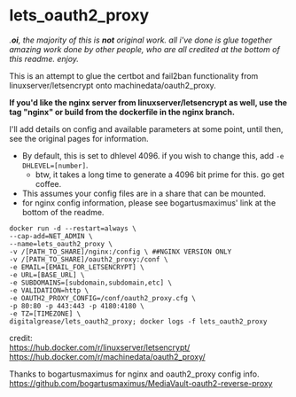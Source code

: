 # lets_oauth2_proxy

_.**oi**, the majority of this is **not** original work. all i've done is glue together amazing work done by other people, who are all credited at the bottom of this readme. enjoy._

This is an attempt to glue the certbot and fail2ban functionality from linuxserver/letsencrypt onto machinedata/oauth2_proxy.


**If you'd like the nginx server from linuxserver/letsencrypt as well, use the tag "nginx" or build from the dockerfile in the nginx branch.**

I'll add details on config and available parameters at some point, until then, see the original pages for information.

* By default, this is set to dhlevel 4096. if you wish to change this, add `-e DHLEVEL=[number]`.
    * btw, it takes a long time to generate a 4096 bit prime for this. go get coffee.
* This assumes your config files are in a share that can be mounted.
* for nginx config information, please see bogartusmaximus' link at the bottom of the readme.

```
docker run -d --restart=always \
--cap-add=NET_ADMIN \
--name=lets_oauth2_proxy \
-v /[PATH_TO_SHARE]/nginx:/config \ ##NGINX VERSION ONLY
-v /[PATH_TO_SHARE]/oauth2_proxy:/conf \
-e EMAIL=[EMAIL_FOR_LETSENCRYPT] \
-e URL=[BASE_URL] \
-e SUBDOMAINS=[subdomain,subdomain,etc] \
-e VALIDATION=http \
-e OAUTH2_PROXY_CONFIG=/conf/oauth2_proxy.cfg \
-p 80:80 -p 443:443 -p 4180:4180 \
-e TZ=[TIMEZONE] \
digitalgrease/lets_oauth2_proxy; docker logs -f lets_oauth2_proxy
```

credit: <br/>
https://hub.docker.com/r/linuxserver/letsencrypt/ <br/>
https://hub.docker.com/r/machinedata/oauth2_proxy/

Thanks to bogartusmaximus for nginx and oauth2_proxy config info. <br/>
https://github.com/bogartusmaximus/MediaVault-oauth2-reverse-proxy